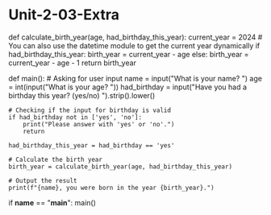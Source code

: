 # Unit-2-03-Extra
def calculate_birth_year(age, had_birthday_this_year):
    current_year = 2024  # You can also use the datetime module to get the current year dynamically
    if had_birthday_this_year:
        birth_year = current_year - age
    else:
        birth_year = current_year - age - 1
    return birth_year

def main():
    # Asking for user input
    name = input("What is your name? ")
    age = int(input("What is your age? "))
    had_birthday = input("Have you had a birthday this year? (yes/no) ").strip().lower()

    # Checking if the input for birthday is valid
    if had_birthday not in ['yes', 'no']:
        print("Please answer with 'yes' or 'no'.")
        return

    had_birthday_this_year = had_birthday == 'yes'

    # Calculate the birth year
    birth_year = calculate_birth_year(age, had_birthday_this_year)

    # Output the result
    print(f"{name}, you were born in the year {birth_year}.")

if __name__ == "__main__":
    main()